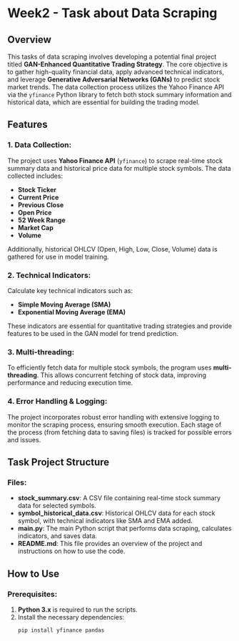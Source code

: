 # Week2 - Task about Data Scraping

## Overview
This tasks of data scraping involves developing a potential final project titled **GAN-Enhanced Quantitative Trading Strategy**. The core objective is to gather high-quality financial data, apply advanced technical indicators, and leverage **Generative Adversarial Networks (GANs)** to predict stock market trends. The data collection process utilizes the Yahoo Finance API via the `yfinance` Python library to fetch both stock summary information and historical data, which are essential for building the trading model.

## Features

### 1. Data Collection:
The project uses **Yahoo Finance API** (`yfinance`) to scrape real-time stock summary data and historical price data for multiple stock symbols. The data collected includes:
- **Stock Ticker**
- **Current Price**
- **Previous Close**
- **Open Price**
- **52 Week Range**
- **Market Cap**
- **Volume**

Additionally, historical OHLCV (Open, High, Low, Close, Volume) data is gathered for use in model training.

### 2. Technical Indicators:
Calculate key technical indicators such as:
- **Simple Moving Average (SMA)**
- **Exponential Moving Average (EMA)**

These indicators are essential for quantitative trading strategies and provide features to be used in the GAN model for trend prediction.

### 3. Multi-threading:
To efficiently fetch data for multiple stock symbols, the program uses **multi-threading**. This allows concurrent fetching of stock data, improving performance and reducing execution time.

### 4. Error Handling & Logging:
The project incorporates robust error handling with extensive logging to monitor the scraping process, ensuring smooth execution. Each stage of the process (from fetching data to saving files) is tracked for possible errors and issues.

## Task Project Structure

### Files:
- **stock_summary.csv**: A CSV file containing real-time stock summary data for selected symbols.
- **symbol_historical_data.csv**: Historical OHLCV data for each stock symbol, with technical indicators like SMA and EMA added.
- **main.py**: The main Python script that performs data scraping, calculates indicators, and saves data.
- **README.md**: This file provides an overview of the project and instructions on how to use the code.


## How to Use

### Prerequisites:
1. **Python 3.x** is required to run the scripts.
2. Install the necessary dependencies:
   ```bash
   pip install yfinance pandas
